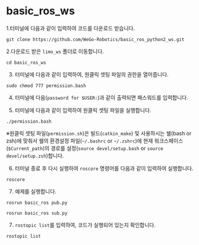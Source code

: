 # basic_ros_ws

1.터미널에 다음과 같이 입력하여 코드를 다운로드 받습니다.

```
git clone https://github.com/WeGo-Robotics/basic_ros_python2_ws.git
```

2.다운로드 받은 ```limo_ws``` 폴더로 이동합니다.

```
cd basic_ros_ws
```

3. 터미널에 다음과 같이 입력하여, 원클릭 셋팅 파일의 권한을 열어줍니다.

```
sudo chmod 777 permission.bash
```

4. 터미널에 다음(```password for $USER:```)과 같이 출력되면 패스워드를 입력합니다.
  
5. 터미널에 다음과 같이 입력하여 원클릭 셋팅 파일을 실행합니다.
```
./permission.bash
```

※원클릭 셋팅 파일(```permission.sh```)은 빌드(```catkin_make```) 및 사용하시는 쉘(bash or zsh)에 맞춰서 쉘의 환경설정 파일(```~/.bashrc``` or ```~/.zshrc```)에 현재 워크스페이스(```$Current_path```)의 경로를 설정(```source devel/setup.bash``` or ```source devel/setup.zsh```)합니다.




6. 터미널 종료 후 다시 실행하여 ```roscore``` 명령어를 다음과 같이 입력하여 실행합니다.

```
roscore
```
7. 예제를 실행합니다.
```
rosrun basic_ros pub.py
```
```
rosrun basic_ros sub.py
```

7. ```rostopic list```를 입력하여, 코드가 실행되어 있는지 확인합니다.

```
rostopic list
```
